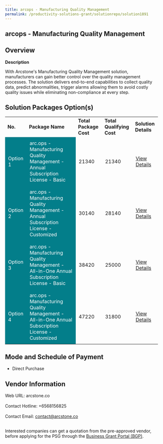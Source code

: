 ```yaml
---
title: arcops - Manufacturing Quality Management
permalink: /productivity-solutions-grant/solutionrepo/solution1891
---
```


## arcops - Manufacturing Quality Management

## Overview

**Description**

With Arcstone's Manufacturing Quality Management solution, manufacturers can gain better control over the quality management processes. The solution delivers end-to-end capabilities to collect quality data, predict abnormalities, trigger alarms allowing them to avoid costly quality issues while eliminating non-compliance at every step.

## Solution Packages Option(s)

<table>
<tr>
<td><b>No.</b></td>
<td><b>Package Name</b></td>
<td><b>Total Package Cost</b></td>
<td><b>Total Qualifying Cost</b></td>
<td><b>Solution Details</b></td>
</tr>
<tr>
<td style='padding: 10px; background-color: #037E8A; color: #FFFFFF;'>Option 1</td>
<td style='padding: 10px; background-color: #037E8A; color: #FFFFFF;'>arc.ops - Manufacturing Quality Management - Annual Subscription License - Basic</td>
<td style='padding: 10px;'>21340</td>
<td style='padding: 10px;'>21340</td>
<td style='padding: 10px;'><a href='https://www.gobusiness.gov.sg/images/psg/Manufacturing_Quality_20200863_Desensitised_Annex_3_Part_1.pdf' target='_blank'>View Details</a></td>
</tr>
<tr>
<td style='padding: 10px; background-color: #037E8A; color: #FFFFFF;'>Option 2</td>
<td style='padding: 10px; background-color: #037E8A; color: #FFFFFF;'>arc.ops - Manufacturing Quality Management - Annual Subscription License - Customized</td>
<td style='padding: 10px;'>30140</td>
<td style='padding: 10px;'>28140</td>
<td style='padding: 10px;'><a href='https://www.gobusiness.gov.sg/images/psg/Manufacturing_Quality_20200863_Desensitised_Annex_3_Part_2.pdf' target='_blank'>View Details</a></td>
</tr>
<tr>
<td style='padding: 10px; background-color: #037E8A; color: #FFFFFF;'>Option 3</td>
<td style='padding: 10px; background-color: #037E8A; color: #FFFFFF;'>arc.ops - Manufacturing Quality Management - All-in-One Annual Subscription License - Basic</td>
<td style='padding: 10px;'>38420</td>
<td style='padding: 10px;'>25000</td>
<td style='padding: 10px;'><a href='https://www.gobusiness.gov.sg/images/psg/Manufacturing_Quality_20200863_Desensitised_Annex_3_Part_3.pdf' target='_blank'>View Details</a></td>
</tr>
<tr>
<td style='padding: 10px; background-color: #037E8A; color: #FFFFFF;'>Option 4</td>
<td style='padding: 10px; background-color: #037E8A; color: #FFFFFF;'>arc.ops - Manufacturing Quality Management - All-in-One Annual Subscription License - Customized</td>
<td style='padding: 10px;'>47220</td>
<td style='padding: 10px;'>31800</td>
<td style='padding: 10px;'><a href='https://www.gobusiness.gov.sg/images/psg/Manufacturing_Quality_20200863_Desensitised_Annex_3_Part_4.pdf' target='_blank'>View Details</a></td>
</tr>
</table>

## Mode and Schedule of Payment

 - Direct Purchase

## Vendor Information

 Web URL: arcstone.co <br><br>Contact Hotline: +6568156825 <br><br>Contact Email: contact@arcstone.co <br><br>

Interested companies can get a quotation from the pre-approved vendor, before applying for the PSG through the <a href='https://www.businessgrants.gov.sg/' target='_blank' rel='noopener'>Business Grant Portal (BGP)</a>.

<script src="/jquery/resize-tables.js"></script>
